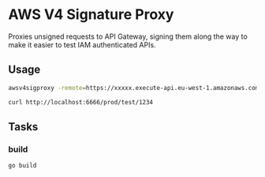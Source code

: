 # AWS V4 Signature Proxy

Proxies unsigned requests to API Gateway, signing them along the way to make it easier to test IAM authenticated APIs.

## Usage

```sh
awsv4sigproxy -remote=https://xxxxx.execute-api.eu-west-1.amazonaws.com
```

```sh
curl http://localhost:6666/prod/test/1234
```

## Tasks

### build

```sh
go build
```

